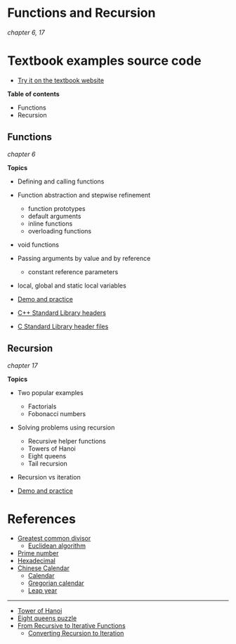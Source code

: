 # Functions and Recursion
*chapter 6, 17*

# Textbook examples source code
* [Try it on the textbook website](http://liveexample.pearsoncmg.com/liang/cpp3e/ExampleByChapters.html)

**Table of contents**

* Functions
* Recursion


## Functions
*chapter 6*

**Topics**

* Defining and calling functions
* Function abstraction and stepwise refinement
  * function prototypes
  * default arguments
  * inline functions
  * overloading functions
* void functions
* Passing arguments by value and by reference
  * constant reference parameters
* local, global and static local variables

* [Demo and practice](http://liveexample.pearsoncmg.com/liang/cpp3e/ExampleByChapters.html)
* [C++ Standard Library headers](https://en.cppreference.com/w/cpp/header)
* [C Standard Library header files](https://en.cppreference.com/w/c/header)

## Recursion
*chapter 17*

**Topics**

* Two popular examples
  * Factorials
  * Fobonacci numbers
* Solving problems using recursion
  * Recursive helper functions
  * Towers of Hanoi
  * Eight queens
  * Tail recursion
* Recursion vs iteration

* [Demo and practice](http://liveexample.pearsoncmg.com/liang/cpp3e/ExampleByChapters.html)

# References
* [Greatest common divisor](https://en.wikipedia.org/wiki/Greatest_common_divisor)
  * [Euclidean algorithm](https://en.wikipedia.org/wiki/Euclidean_algorithm)
* [Prime number](https://en.wikipedia.org/wiki/Prime_number)
* [Hexadecimal](https://en.wikipedia.org/wiki/Hexadecimal)
* [Chinese Calendar](https://ytliu0.github.io/ChineseCalendar/)
  * [Calendar](https://en.wikipedia.org/wiki/Calendar)
  * [Gregorian calendar](https://en.wikipedia.org/wiki/Gregorian_calendar)
  * [Leap year](https://en.wikipedia.org/wiki/Leap_year)

---

* [Tower of Hanoi](https://en.wikipedia.org/wiki/Tower_of_Hanoi)
* [Eight queens puzzle](https://en.wikipedia.org/wiki/Eight_queens_puzzle)
* [From Recursive to Iterative Functions](https://www.baeldung.com/cs/convert-recursion-to-iteration)
  * [Converting Recursion to Iteration](https://www.cs.odu.edu/~zeil/cs361/latest/Public/recursionConversion/index.html)
